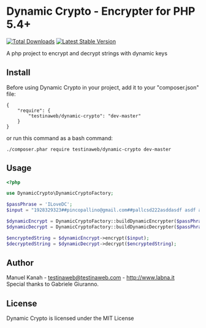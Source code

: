 Dynamic Crypto - Encrypter for PHP 5.4+
=======================================

[![Total Downloads](https://poser.pugx.org/testinaweb/dynamic-crypto/downloads.svg)](https://packagist.org/packages/testinaweb/dynamic-crypto)
[![Latest Stable Version](https://poser.pugx.org/testinaweb/dynamic-crypto/v/stable.svg)](https://packagist.org/packages/testinaweb/dynamic-crypto)

A php project to encrypt and decrypt strings with dynamic keys

Install
-------

Before using Dynamic Crypto in your project, add it to your "composer.json" file:

```
{
    "require": {
        "testinaweb/dynamic-crypto": "dev-master"
    }
}
```

or run this command as a bash command:

```
./composer.phar require testinaweb/dynamic-crypto dev-master
```

Usage
-----

```php
<?php

use DynamicCrypto\DynamicCryptoFactory;

$passPhrase = 'ILoveDC';
$input = "1928329323##pincopallino@gmail.com##pallcsd222asddasdf asdf asdf asf asfas fdasdasdasdino";

$dynamicEncrypt = DynamicCryptoFactory::buildDynamicEncrypter($passPhrase);
$dynamicDecrypt = DynamicCryptoFactory::buildDynamicDecrypter($passPhrase);

$encryptedString = $dynamicEncrypt->encrypt($input);
$decryptedString = $dynamicDecrypt->decrypt($encryptedString);
```

Author
------

Manuel Kanah - <testinaweb@testinaweb.com> - <http://www.labna.it><br />
Special thanks to Gabriele Giuranno.

License
-------

Dynamic Crypto is licensed under the MIT License
